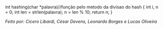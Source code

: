 int hashing(char *palavra)//função pelo metodo da divisao do hash
{
    int i, n = 0;
    int len = strlen(palavra);
    n = len % 10;
    return n;
}

*Feito por: Cícero Libardi, César Devens, Leonardo Borges e Lucas Oliveira*